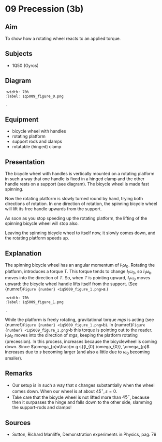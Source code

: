 # 09 Precession (3b) 
  
## Aim   
 To show how a rotating wheel reacts to an applied torque.    
  
## Subjects   
* 1Q50 (Gyros)   

## Diagram
   
```{figure} figures/figure_0.png  
:width: 70%  
:label: 1q5009_figure_0.png  

. 
```

## Equipment
 *  bicycle wheel with handles 
 *  rotating platform 
 *  support rods and clamps 
 *  rotatable (hinged) clamp
    
  
## Presentation   
The bicycle wheel with handles is vertically mounted on a rotating platform in such a way that one handle is fixed in a hinged clamp and the other handle rests on a support (see diagram). The bicycle wheel is made fast spinning.

Now the rotating platform is slowly turned round by hand, trying both directions of rotation. In one direction of rotation, the spinning bicycle wheel will lift its free handle upwards from the support.

As soon as you stop speeding up the rotating platform, the lifting of the spinning bicycle wheel will stop also.

Leaving the spinning bicycle wheel to itself now, it slowly comes down, and the rotating platform speeds up. 
  
## Explanation   
The spinning bicycle wheel has an angular momentum of $I_{1} \omega_{0}$. Rotating the platform, introduces a torque $T$. This torque tends to change $I_{1} \omega_{0}$, so $I_{1} \omega_{b}$ moves into the direction of $T$. So, when $T$ is pointing upward, $I_{1} \omega_{0}$ moves upward: the bicycle wheel handle lifts itself from the support. (See {numref}`Figure {number} <1q5009_figure_1.png>`a.)  
```{figure} figures/figure_1.png  
:width: 70%  
:label: 1q5009_figure_1.png  

. 
```
While the platform is freely rotating, gravitational torque $m g s$ is acting (see {numref}`Figure {number} <1q5009_figure_1.png>`b). In {numref}`Figure {number} <1q5009_figure_1.png>`b this torque is pointing out to the reader. $I_{1} \omega_{0}$ moves into the direction of $m g s$, keeping the platform rotating (precession). In this process, increases because the bicyclewheel is coming down. Since $\omega_{p}=\frac{m g s}{I_{0} \omega_{0}}, \omega_{p}$ increases due to $s$ becoming larger (and also a little due to $\omega_{0}$ becoming smaller).  
  
## Remarks   
- Our setup is in such a way that $s$ changes substantially when the wheel comes down. When our wheel is at about $45^{\circ}, s=0$.
- Take care that the bicycle wheel is not lifted more than $45^{\circ}$, because then it surpasses the hinge and falls down to the other side, slamming the support-rods and clamps!
    
  
## Sources
 *  Sutton, Richard Manliffe, Demonstration experiments in Physics, pag. 79
  